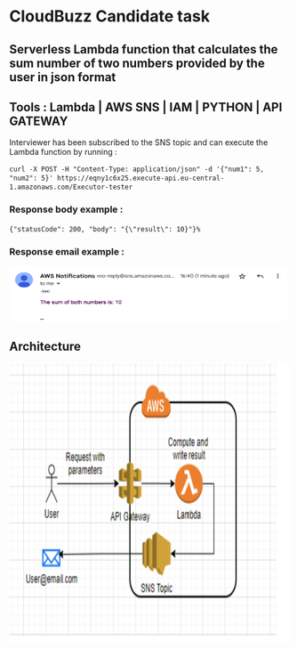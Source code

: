 # CloudBuzz Candidate task
## Serverless Lambda function that calculates the sum number of two numbers provided by the user in json format
## Tools : Lambda | AWS SNS | IAM | PYTHON | API GATEWAY


Interviewer has been subscribed to the SNS topic and can execute the Lambda function by running : 
```
curl -X POST -H "Content-Type: application/json" -d '{"num1": 5, "num2": 5}' https://eqny1c6x25.execute-api.eu-central-1.amazonaws.com/Executor-tester
```
### Response body example : 
```
{"statusCode": 200, "body": "{\"result\": 10}"}%    
```

### Response email example :  <br>
<img src="emailresponse.png" alt="alt text" width="500" height="100"> <br>





## Architecture 
<img src="Architecture.png" alt="alt text" width="600" height="500">

